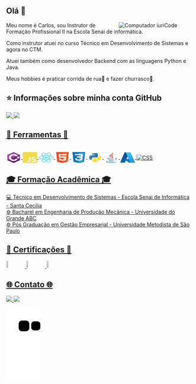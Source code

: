 ## Olá 👋 

<img src="https://raw.githubusercontent.com/MicaelliMedeiros/micaellimedeiros/master/image/computer-illustration.png" min-width="200px" max-width="200px" width="200px" align="right" alt="Computador iuriCode">

<div>
 
 Meu nome é Carlos, sou Instrutor de Formação Profissional II na Escola Senai de informática. 

 Como instrutor atuei no curso Técnico em Desenvolvimento de Sistemas e agora no CTM.

 Atuei também como desenvolvedor Backend com as linguagens Python e Java.

 Meus hobbies é praticar corrida de rua🏃 e fazer churrasco🍖.

</div>

## ⭐ Informações sobre minha conta GitHub   
 <div>
  <a href="https://github.com/Carlos-Augusto-Roque">
  <img height="180em" src="https://github-readme-stats.vercel.app/api?username=Carlos-Augusto-Roque&show_icons=true&theme=dracula&include_all_commits=true&count_private=true"/>
  <img height="180em" src="https://github-readme-stats.vercel.app/api/top-langs/?username=Carlos-Augusto-Roque&layout=compact&langs_count=16&theme=dracula"/>
</div>
 <h2>🔧 Ferramentas 🔧</h2>
<div style="display: inline_block"><br>
  <img align="center" alt="Csharp" height="30" width="40" src="https://raw.githubusercontent.com/devicons/devicon/master/icons/csharp/csharp-original.svg">
  <img align="center" alt="Js" height="30" width="40" src="https://raw.githubusercontent.com/devicons/devicon/master/icons/javascript/javascript-plain.svg">  
  <img align="center" alt="React" height="30" width="40" src="https://raw.githubusercontent.com/devicons/devicon/master/icons/react/react-original.svg">
  <img align="center" alt="HTML" height="30" width="40" src="https://raw.githubusercontent.com/devicons/devicon/master/icons/html5/html5-original.svg">
  <img align="center" alt="CSS" height="30" width="40" src="https://raw.githubusercontent.com/devicons/devicon/master/icons/css3/css3-original.svg"> 
  <img align="center" alt="CSS" height="30" width="40" src="https://raw.githubusercontent.com/devicons/devicon/master/icons/python/python-original.svg"> 
  <img align="center" alt="CSS" height="30" width="40" src="https://raw.githubusercontent.com/devicons/devicon/master/icons/java/java-original.svg"> 
  <img align="center" alt="CSS" height="30" width="40" src="https://raw.githubusercontent.com/devicons/devicon/1119b9f84c0290e0f0b38982099a2bd027a48bf1/icons/azure/azure-original.svg">
 <img align="center" alt="CSS" height="30" width="40" src="https://icongr.am/devicon/postgresql-plain.svg?size=128&color=ffffff"> 

  ##
 
<div>


<div>
  <h2>🎓 Formação Acadêmica 🎓</h2>
 💻 Técnico em Desenvolvimento de Sistemas - Escola Senai de Informática - Santa Cecília <br>
 ⚙️ Bacharel em Engenharia de Produção Mecânica - Universidade do Grande ABC <br>
 ⚙️ Pós Graduação em Gestão Empresarial - Universidade Metodista de São Paulo <br>
</div>

<div>
  <h2>📝 Certificações 📝</h2>  
  <img width="10%" height="10%"  src="https://images.credly.com/size/680x680/images/be8fcaeb-c769-4858-b567-ffaaa73ce8cf/image.png"/>
  <img width="10%" height="10%"  src="https://images.credly.com/size/680x680/images/70eb1e3f-d4de-4377-a062-b20fb29594ea/azure-data-fundamentals-600x600.png"/>
  <img width="10%" height="10%"  src="https://images.credly.com/size/680x680/images/4136ced8-75d5-4afb-8677-40b6236e2672/azure-ai-fundamentals-600x600.png"/>
</div>
 
  <div>
   <h2>🌐 Contato 🌐</h2>   
  <a href="mailto:roqueaugustocarlos@gmail.com" alt="Gmail">
  <img src="https://img.shields.io/badge/-Gmail-FF0000?style=flat-square&labelColor=FF0000&logo=gmail&logoColor=white&link=mailto:roqueaugustocarlos@gmail.com" />
   </a>

  <a href="https://www.linkedin.com/in/roquecarlos/" alt="Linkedin">
  <img src="https://img.shields.io/badge/-Linkedin-0e76a8?style=flat-square&logo=Linkedin&logoColor=white&link=https://www.linkedin.com/in/roquecarlos/" /></a> 
  
 </div> 
 
  ![Snake animation](https://github.com/rafaballerini/rafaballerini/blob/output/github-contribution-grid-snake.svg)
 
</div>
